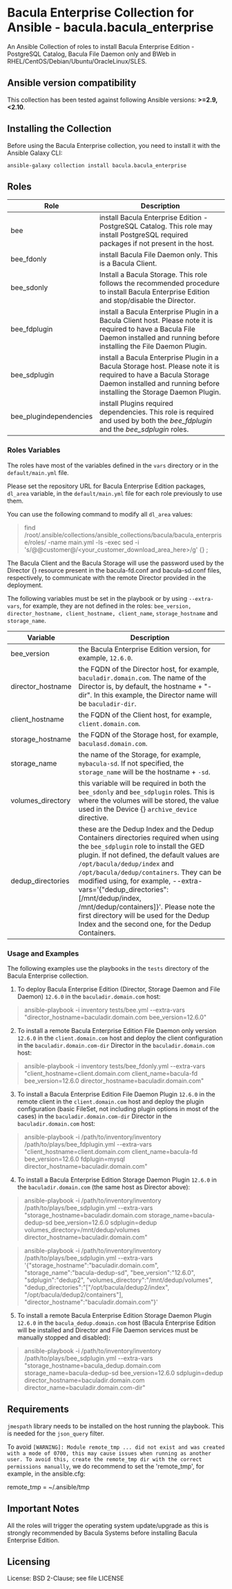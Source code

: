 # Bacula Enterprise Collection for Ansible - bacula.bacula_enterprise

An Ansible Collection of roles to install Bacula Enterprise Edition - PostgreSQL Catalog, Bacula File Daemon only and BWeb in RHEL/CentOS/Debian/Ubuntu/OracleLinux/SLES.

## Ansible version compatibility

This collection has been tested against following Ansible versions: **>=2.9,<2.10**.

## Installing the Collection

Before using the Bacula Enterprise collection, you need to install it with the Ansible Galaxy CLI:

    ansible-galaxy collection install bacula.bacula_enterprise

## Roles

Role | Description
-------- | ---------------------
bee | install Bacula Enterprise Edition - PostgreSQL Catalog. This role may install PostgreSQL required packages if not present in the host.
bee_fdonly | install Bacula File Daemon only. This is a Bacula Client.
bee_sdonly | Install a Bacula Storage. This role follows the recommended procedure to install Bacula Enterprise Edition and stop/disable the Director.
bee_fdplugin | install a Bacula Enterprise Plugin in a Bacula Client host. Please note it is required to have a Bacula File Daemon installed and running before installing the File Daemon Plugin.
bee_sdplugin | install a Bacula Enterprise Plugin in a Bacula Storage host. Please note it is required to have a Bacula Storage Daemon installed and running before installing the Storage Daemon Plugin.
bee_plugindependencies | install Plugins required dependencies. This role is required and used by both the *bee_fdplugin* and the *bee_sdplugin* roles.

### Roles Variables

The roles have most of the variables defined in the `vars` directory or in the `default/main.yml` file.

Please set the repository URL for Bacula Enterprise Edition packages, `dl_area` variable, in the `default/main.yml` file for each role previously to use them.

You can use the following command to modify all `dl_area` values:

> find /root/.ansible/collections/ansible_collections/bacula/bacula_enterprise/roles/ -name main.yml -ls -exec sed -i 's/@@customer@/<your_customer_download_area_here>/g' {} \;

The Bacula Client and the Bacula Storage will use the password used by the Director {} resource present in the bacula-fd.conf and bacula-sd.conf files, respectively, to communicate with the remote Director provided in the deployment.

The following variables must be set in the playbook or by using `--extra-vars`, for example, they are not defined in the roles: `bee_version, director_hostname, client_hostname, client_name`, `storage_hostname` and `storage_name`.

Variable | Description
-------- | ---------------------
bee_version | the Bacula Enterprise Edition version, for example, `12.6.0`.
director_hostname | the FQDN of the Director host, for example, `baculadir.domain.com`. The name of the Director is, by default, the hostname + "-dir". In this example, the Director name will be `baculadir-dir`.
client_hostname | the FQDN of the Client host, for example, `client.domain.com`.
storage_hostname | the FQDN of the Storage host, for example, `baculasd.domain.com`.
storage_name | the name of the Storage, for example, `mybacula-sd`. If not specified, the `storage_name` will be the hostname + `-sd`.
volumes_directory | this variable will be required in both the `bee_sdonly` and `bee_sdplugin` roles. This is where the volumes will be stored, the value used in the Device {} `archive_device` directive.
dedup_directories | these are the Dedup Index and the Dedup Containers directories required when using the `bee_sdplugin` role to install the GED plugin. If not defined, the default values are `/opt/bacula/dedup/index` and `/opt/bacula/dedup/containers`. They can be modified using, for example, --extra-vars='{"dedup_directories": [/mnt/dedup/index, /mnt/dedup/containers]}'. Please note the first directory will be used for the Dedup Index and the second one, for the Dedup Containers.

### Usage and Examples

The following examples use the playbooks in the `tests` directory of the Bacula Enterprise collection.

1) To deploy Bacula Enterprise Edition (Director, Storage Daemon and File Daemon) `12.6.0` in the `baculadir.domain.com` host:

> ansible-playbook -i inventory tests/bee.yml --extra-vars "director_hostname=baculadir.domain.com bee_version=12.6.0"

2) To install a remote Bacula Enterprise Edition File Daemon only version `12.6.0` in the `client.domain.com` host and deploy the client configuration in the `baculadir.domain.com-dir` Director in the `baculadir.domain.com` host:

> ansible-playbook -i inventory tests/bee_fdonly.yml --extra-vars "client_hostname=client.domain.com client_name=bacula-fd bee_version=12.6.0 director_hostname=baculadir.domain.com"

3) To install a Bacula Enterprise Edition File Daemon Plugin `12.6.0` in the remote client in the `client.domain.com` host and deploy the plugin configuration (basic FileSet, not including plugin options in most of the cases) in the `baculadir.domain.com-dir` Director in the `baculadir.domain.com` host:

> ansible-playbook -i /path/to/inventory/inventory /path/to/plays/bee_fdplugin.yml --extra-vars "client_hostname=client.domain.com client_name=bacula-fd bee_version=12.6.0 fdplugin=mysql director_hostname=baculadir.domain.com"

4) To install a Bacula Enterprise Edition Storage Daemon Plugin `12.6.0` in the `baculadir.domain.com` (the same host as Director above):

> ansible-playbook -i /path/to/inventory/inventory /path/to/plays/bee_sdplugin.yml --extra-vars "storage_hostname=baculadir.domain.com storage_name=bacula-dedup-sd bee_version=12.6.0 sdplugin=dedup volumes_directory=/mnt/dedup/volumes director_hostname=baculadir.domain.com"

> ansible-playbook -i /path/to/inventory/inventory /path/to/plays/bee_sdplugin.yml --extra-vars '{"storage_hostname":"baculadir.domain.com",  "storage_name":"bacula-dedup-sd",  "bee_version":"12.6.0", "sdplugin":"dedup2",  "volumes_directory":"/mnt/dedup/volumes",  "dedup_directories":"["/opt/bacula/dedup2/index", "/opt/bacula/dedup2/containers"],  "director_hostname":"baculadir.domain.com"}'

5) To install a remote Bacula Enterprise Edition Storage Daemon Plugin `12.6.0` in the `bacula_dedup.domain.com` host (Bacula Enterprise Edition will be installed and Director and File Daemon services must be manually stopped and disabled):

> ansible-playbook -i /path/to/inventory/inventory /path/to/plays/bee_sdplugin.yml --extra-vars "storage_hostname=bacula_dedup.domain.com storage_name=bacula-dedup-sd bee_version=12.6.0 sdplugin=dedup director_hostname=baculadir.domain.com director_name=baculadir.domain.com-dir"

## Requirements

`jmespath` library needs to be installed on the host running the playbook. This is needed for the `json_query` filter.

To avoid `[WARNING]: Module remote_tmp ... did not exist and was created with a mode of 0700, this may cause issues when running as another user. To avoid this, create the remote_tmp dir with the correct permissions
manually`, we do recommend to set the 'remote_tmp', for example, in the ansible.cfg:

remote_tmp = ~/.ansible/tmp

## Important Notes

All the roles will trigger the operating system update/upgrade as this is strongly recommended by Bacula Systems before installing Bacula Enterprise Edition.

## Licensing
License: BSD 2-Clause; see file LICENSE
